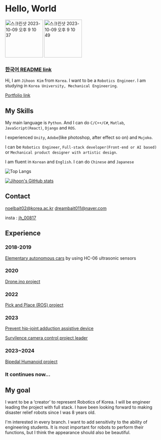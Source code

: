 # Hello, World

<img width="123" alt="스크린샷 2023-10-09 오후 9 10 37" src="https://github.com/jh00817/jh00817/assets/87847222/aa0b862c-c343-457b-bd49-46ec1d2a8a2b">
<img width="123" alt="스크린샷 2023-10-09 오후 9 10 49" src="https://github.com/jh00817/jh00817/assets/87847222/a62984c3-932d-452d-b83c-8bbd87443a57">

### [한국어 README link](https://github.com/jh00817/jh00817/blob/main/읽어봐주세요.md)


Hi, I am `Jihoon Kim` from `Korea`.
I want to be a `Robotics Engineer`.
I am studying in `Korea University, Mechanical Engineering`.

[Portfolio link](https://www.figma.com/proto/XZFw3B2657oYuuzWKl0lAJ/Portfolio_Ji-Hoon?node-id=604-249&starting-point-node-id=604%3A249)

## My Skills

My main language is `Python`. 
And I can do `C/C++/C#`, `Matlab`, `JavaScript(React)`, `Django` and `ROS`.

I experienced `Unity`, `Adobe`(like photoshop, after effect so on) and `Mujoko`.

I can be `Robotics Engineer`, `Full-stack developer(Front-end or AI based)` or `Mechanical product designer with artistic design`.

I am fluent in `Korean` and `English`. I can do `Chinese` and `Japanese`

![Top Langs](https://github-readme-stats.vercel.app/api/top-langs/?username=jh00817&layout=compact) 

[![Jihoon's GitHub stats](https://github-readme-stats.vercel.app/api?username=jh00817)](https://github.com/anuraghazra/github-readme-stats)

## Contact

noelbait02@korea.ac.kr
dreambait011@naver.com

insta : [jh_00817](instagram.com/jh_00817)

## Experience

### 2018-2019
[Elementary autonomous cars](https://www.figma.com/proto/XZFw3B2657oYuuzWKl0lAJ/Portfolio_Ji-Hoon?type=design&node-id=636-471&t=g3xUNd9sopyQm7u8-1&scaling=min-zoom&page-id=603%3A155&starting-point-node-id=604%3A249&mode=design)
by using HC-06 ultrasonic sensors 

### 2020
[Drone.ino project](https://www.figma.com/proto/XZFw3B2657oYuuzWKl0lAJ/Portfolio_Ji-Hoon?type=design&node-id=636-471&t=g3xUNd9sopyQm7u8-1&scaling=min-zoom&page-id=603%3A155&starting-point-node-id=604%3A249&mode=design)

### 2022
[Pick and Place (ROS) project](https://github.com/EndeavoringYoon/Pick-and-place-KOR-)

### 2023
[Prevent hip-joint adduction assistive device](https://www.figma.com/proto/XZFw3B2657oYuuzWKl0lAJ/Portfolio_Ji-Hoon?type=design&node-id=636-234&t=g3xUNd9sopyQm7u8-1&scaling=min-zoom&page-id=603%3A155&starting-point-node-id=604%3A249&mode=design)

[Survilence camera control project leader](https://www.figma.com/proto/XZFw3B2657oYuuzWKl0lAJ/Portfolio_Ji-Hoon?type=design&node-id=636-234&t=g3xUNd9sopyQm7u8-1&scaling=min-zoom&page-id=603%3A155&starting-point-node-id=604%3A249&mode=design)

### 2023~2024
[Bipedal Humanoid project](https://www.figma.com/proto/XZFw3B2657oYuuzWKl0lAJ/Portfolio_Ji-Hoon?type=design&node-id=636-234&t=g3xUNd9sopyQm7u8-1&scaling=min-zoom&page-id=603%3A155&starting-point-node-id=604%3A249&mode=design)

### It continues now...

## My goal

I want to be a ‘creator’ to represent Robotics of Korea.
I will be engineer leading the project with full stack.
I have been looking forward to making disaster relief robots since I was 8 years old.

I'm interested in every branch.
I want to add sensitivity to the ability of engineering students.
It is most important for robots to perform their functions, but I think the appearance should also be beautiful.
